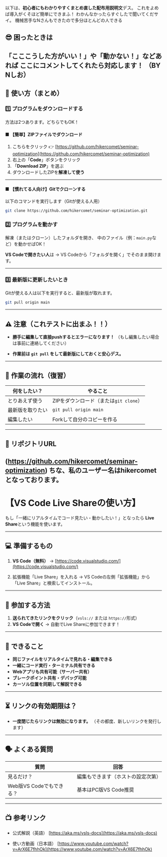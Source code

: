 以下は、**初心者にもわかりやすくまとめ直した配布用説明文**デス。
これをよめば導入がくそほど簡単にできまふ！
わかんなかったらすぐしたで聞いてくだサイ。
機械苦手なNさんもできたので多分ほとんどの人できる

## 😎 **困ったときは**
「こここうした方がいい！」や「動かない！」などあれば
**ここにコメントしてくれたら対応します！**
（BY Nしお）
---


## 🔧 **使い方（まとめ）**

### 1️⃣ プログラムをダウンロードする

方法は2つあります。どちらでもOK！

#### ■ 【簡単】ZIPファイルでダウンロード
1. こちらをクリック
   👉 [https://github.com/hikercomet/seminar-optimization](https://github.com/hikercomet/seminar-optimization)
2. 右上の「**Code**」ボタンをクリック
3. 「**Download ZIP**」を選ぶ
4. ダウンロードしたZIPを**解凍して使う**

---

#### ■ 【慣れてる人向け】Gitでクローンする
以下のコマンドを実行します（Gitが使える人用）

```bash
git clone https://github.com/hikercomet/seminar-optimization.git
```



### 2️⃣ プログラムを動かす
解凍（またはクローン）したフォルダを開き、
中のファイル（例：`main.py`など）を動かせばOK！

**VS Codeで開きたい人**は
→ VS Codeから「フォルダを開く」でそのまま開けます。

---

### 3️⃣ 最新版に更新したいとき
Gitが使える人は以下を実行すると、最新版が取れます。

```bash
git pull origin main
```
---

## ⚠️ **注意（これテストに出まふ！！）**

* **勝手に編集して直接pushするとエラーになります！**
  （もし編集したい場合は事前に連絡してください）

* **作業前は `git pull` をして最新版にしておくと安心デス。**

---

## 📝 **作業の流れ（復習）**

| 何をしたい？   | やること                      　　  |
| ------------- | ---------------------------------- |
| とりあえず使う | ZIPをダウンロード（または`git clone`）|
| 最新版を取りたい| `git pull origin main`             |       
| 編集したい     | Forkして自分のコピーを作る           |

---

## 🔗 **リポジトリURL**
(https://github.com/hikercomet/seminar-optimization)
ちな、私のユーザー名はhikercometとなっております。
---


# 【VS Code Live Shareの使い方】
もし「一緒にリアルタイムでコード見たい・動かしたい！」となったら
**Live Share**という機能を使います。

---

## 💻 **準備するもの**

1. **VS Code（無料）**
   → [https://code.visualstudio.com/](https://code.visualstudio.com/)

2. 拡張機能「Live Share」を入れる
   → VS Codeの左側「拡張機能」から「Live Share」と検索してインストール。

---

## 🚪 **参加する方法**

1. **送られてきたリンクをクリック**（`vsls://` または `https://`形式）
2. **VS Codeで開く** → 自動でLive Shareに参加できます！

---

## 👀 **できること**

* **同じファイルをリアルタイムで見れる・編集できる**
* **一緒にコード実行・ターミナル共有できる**
* **Webアプリも共有可能（サーバー共有）**
* **ブレークポイント共有・デバッグ可能**
* **カーソル位置を同期して解説できる**

---

## ⏳ **リンクの有効期限は？**

* **一度閉じたらリンクは無効になります。**
  （その都度、新しいリンクを発行します）

---

## 🗣️ **よくある質問**

| 質問                   | 回答                            |
| ---------------------- | ------------------------------ |
| 見るだけ？              | 編集もできます（ホストの設定次第）|
| Web版VS Codeでもできる？ | 基本はPC版VS Code推奨           |

---

## 📺 **参考リンク**

* 公式解説（英語）
  [https://aka.ms/vsls-docs](https://aka.ms/vsls-docs)

* 使い方動画（日本語）
  [https://www.youtube.com/watch?v=ArX6E7fhhOk](https://www.youtube.com/watch?v=ArX6E7fhhOk)


